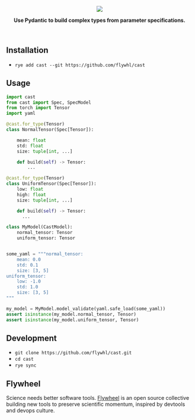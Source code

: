 <p align="center">
  <img src="https://github.com/user-attachments/assets/ff3422a1-9f4a-4c10-bbae-9d55a295938d">
</p>
<p align="center">
  <b>Use Pydantic to build complex types from parameter specifications.</b>
</p>
<br/>

## Installation

* `rye add cast --git https://github.com/flywhl/cast`

## Usage

```python
import cast
from cast import Spec, SpecModel
from torch import Tensor
import yaml

@cast.for_type(Tensor)
class NormalTensor(Spec[Tensor]):

    mean: float
    std: float
    size: tuple[int, ...]

    def build(self) -> Tensor:
        ...

@cast.for_type(Tensor)
class UniformTensor(Spec[Tensor]):
    low: float
    high: float
    size: tuple[int, ...]

    def build(self) -> Tensor:
      ...

class MyModel(CastModel):
    normal_tensor: Tensor
    uniform_tensor: Tensor


some_yaml = """normal_tensor:
    mean: 0.0
    std: 0.1
    size: [3, 5]
uniform_tensor:
    low: -1.0
    std: 1.0
    size: [3, 5]
"""

my_model = MyModel.model_validate(yaml.safe_load(some_yaml))
assert isinstance(my_model.normal_tensor, Tensor)
assert isinstance(my_model.uniform_tensor, Tensor)
```


## Development

* `git clone https://github.com/flywhl/cast.git`
* `cd cast`
* `rye sync`

## Flywheel

Science needs better software tools. [Flywheel](https://flywhl.dev/) is an open source collective building new tools to preserve scientific momentum, inspired by devtools and devops culture.
